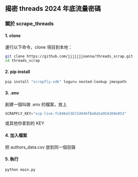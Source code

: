 ## 揭密 threads 2024 年底流量密碼

### 關於 scrape_threads

#### 1. clone
運行以下命令，clone 項目到本地：
```bash
git clone https://github.com/jjjjjjjoanna/threads_scrap.git
cd threads_scrap
```

#### 2. pip install
```bash
pip install "scrapfly-sdk" loguru nested-lookup jmespath
```

#### 3. .env
創建一個叫做 .env 的檔案，放上
```python
SCRAPFLY_KEY="scp-live-fc846e53b72d446f8a8a5a954269e853"
```
或其他你拿到的 KEY

#### 4. 加入檔案
把 authors_data.csv 放到同一個目錄

#### 5. 執行
```bash
python main.py
```
